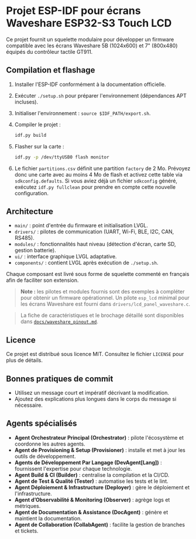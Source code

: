 # Projet ESP-IDF pour écrans Waveshare ESP32-S3 Touch LCD

Ce projet fournit un squelette modulaire pour développer un firmware compatible avec les écrans Waveshare 5B (1024x600) et 7" (800x480) équipés du contrôleur tactile GT911.

## Compilation et flashage

1. Installer l'ESP-IDF conformément à la documentation officielle.
2. Exécuter `./setup.sh` pour préparer l'environnement (dépendances APT
   incluses).

3. Initialiser l'environnement : `source $IDF_PATH/export.sh`.
4. Compiler le projet :
   ```bash
   idf.py build
   ```
5. Flasher sur la carte :
   ```bash
   idf.py -p /dev/ttyUSB0 flash monitor
   ```
6. Le fichier `partitions.csv` définit une partition `factory` de 2 Mo. Prévoyez donc une carte avec au moins 4 Mo de flash et activez cette table via `sdkconfig.defaults`.
   Si vous aviez déjà un fichier `sdkconfig` généré, exécutez `idf.py fullclean` pour prendre en compte cette nouvelle configuration.

## Architecture

- `main/` : point d'entrée du firmware et initialisation LVGL.
- `drivers/` : pilotes de communication (UART, Wi-Fi, BLE, I2C, CAN, RS485).
- `modules/` : fonctionnalités haut niveau (détection d'écran, carte SD, gestion batterie).
- `ui/` : interface graphique LVGL adaptative.
- `components/` : contient LVGL après exécution de `./setup.sh`.

Chaque composant est livré sous forme de squelette commenté en français afin de faciliter son extension.

> **Note :** les pilotes et modules fournis sont des exemples à compléter pour obtenir un firmware opérationnel. Un pilote `esp_lcd` minimal pour les écrans Waveshare est fourni dans `drivers/lcd_panel_waveshare.c`.
>

> La fiche de caractéristiques et le brochage détaillé sont disponibles dans
> [`docs/waveshare_pinout.md`](docs/waveshare_pinout.md).

## Licence

Ce projet est distribué sous licence MIT. Consultez le fichier `LICENSE` pour plus de détails.

## Bonnes pratiques de commit

- Utilisez un message court et impératif décrivant la modification.
- Ajoutez des explications plus longues dans le corps du message si nécessaire.

## Agents spécialisés
- **Agent Orchestrateur Principal (Orchestrator)** : pilote l'écosystème et coordonne les autres agents.
- **Agent de Provisioning & Setup (Provisioner)** : installe et met à jour les outils de développement.
- **Agents de Développement Par Langage (DevAgent[Lang])** : fournissent l'expertise pour chaque technologie.
- **Agent Build & CI (Builder)** : centralise la compilation et la CI/CD.
- **Agent de Test & Qualité (Tester)** : automatise les tests et le lint.
- **Agent Déploiement & Infrastructure (Deployer)** : gère le déploiement et l'infrastructure.
- **Agent d’Observabilité & Monitoring (Observer)** : agrège logs et métriques.
- **Agent de Documentation & Assistance (DocAgent)** : génère et maintient la documentation.
- **Agent de Collaboration (CollabAgent)** : facilite la gestion de branches et tickets.
